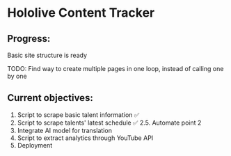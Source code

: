 # Hololive Content Tracker

## Progress:
Basic site structure is ready

TODO: Find way to create multiple pages in one loop, instead of calling one by one

## Current objectives:
1. Script to scrape basic talent information ✅
2. Script to scrape talents' latest schedule ✅
2.5. Automate point 2
3. Integrate AI model for translation  
4. Script to extract analytics through YouTube API
5. Deployment 

